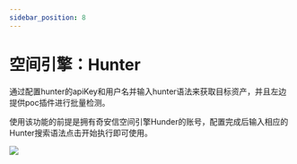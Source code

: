 ```yaml
---
sidebar_position: 8
---
```


# 空间引擎：Hunter

通过配置hunter的apiKey和用户名并输入hunter语法来获取目标资产，并且左边提供poc插件进行批量检测。

使用该功能的前提是拥有奇安信空间引擎Hunder的账号，配置完成后输入相应的Hunter搜索语法点击开始执行即可使用。

![](/img/products/yakit/hunter.png)

